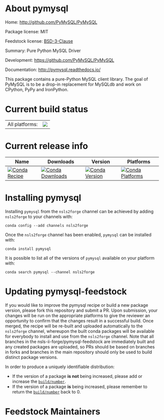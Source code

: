About pymysql
=============

Home: http://github.com/PyMySQL/PyMySQL

Package license: MIT

Feedstock license: [BSD-3-Clause](https://github.com/nsls-ii-forge/pymysql-feedstock/blob/master/LICENSE.txt)

Summary: Pure Python MySQL Driver

Development: https://github.com/PyMySQL/PyMySQL

Documentation: http://pymysql.readthedocs.io/

This package contains a pure-Python MySQL client library. The goal of
PyMySQL is to be a drop-in replacement for MySQLdb and work on CPython,
PyPy and IronPython.


Current build status
====================


<table><tr><td>All platforms:</td>
    <td>
      <a href="https://dev.azure.com/nsls2forge/nsls2forge/_build/latest?definitionId=283&branchName=master">
        <img src="https://dev.azure.com/nsls2forge/nsls2forge/_apis/build/status/pymysql-feedstock?branchName=master">
      </a>
    </td>
  </tr>
</table>

Current release info
====================

| Name | Downloads | Version | Platforms |
| --- | --- | --- | --- |
| [![Conda Recipe](https://img.shields.io/badge/recipe-pymysql-green.svg)](https://anaconda.org/nsls2forge/pymysql) | [![Conda Downloads](https://img.shields.io/conda/dn/nsls2forge/pymysql.svg)](https://anaconda.org/nsls2forge/pymysql) | [![Conda Version](https://img.shields.io/conda/vn/nsls2forge/pymysql.svg)](https://anaconda.org/nsls2forge/pymysql) | [![Conda Platforms](https://img.shields.io/conda/pn/nsls2forge/pymysql.svg)](https://anaconda.org/nsls2forge/pymysql) |

Installing pymysql
==================

Installing `pymysql` from the `nsls2forge` channel can be achieved by adding `nsls2forge` to your channels with:

```
conda config --add channels nsls2forge
```

Once the `nsls2forge` channel has been enabled, `pymysql` can be installed with:

```
conda install pymysql
```

It is possible to list all of the versions of `pymysql` available on your platform with:

```
conda search pymysql --channel nsls2forge
```




Updating pymysql-feedstock
==========================

If you would like to improve the pymysql recipe or build a new
package version, please fork this repository and submit a PR. Upon submission,
your changes will be run on the appropriate platforms to give the reviewer an
opportunity to confirm that the changes result in a successful build. Once
merged, the recipe will be re-built and uploaded automatically to the
`nsls2forge` channel, whereupon the built conda packages will be available for
everybody to install and use from the `nsls2forge` channel.
Note that all branches in the nsls-ii-forge/pymysql-feedstock are
immediately built and any created packages are uploaded, so PRs should be based
on branches in forks and branches in the main repository should only be used to
build distinct package versions.

In order to produce a uniquely identifiable distribution:
 * If the version of a package **is not** being increased, please add or increase
   the [``build/number``](https://docs.conda.io/projects/conda-build/en/latest/resources/define-metadata.html#build-number-and-string).
 * If the version of a package **is** being increased, please remember to return
   the [``build/number``](https://docs.conda.io/projects/conda-build/en/latest/resources/define-metadata.html#build-number-and-string)
   back to 0.

Feedstock Maintainers
=====================


